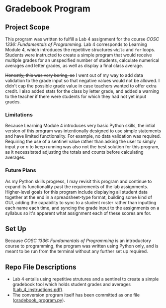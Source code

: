 # Gradebook Program

## Project Scope
This program was written to fulfill a Lab 4 assignment for the course *COSC 1336: Fundamentals of Programming*. Lab 4 corresponds to Learning Module 4, which introduces the repetitive structures `while` and `for` loops. Students were instructed to create a simple program that would receive multiple grades for an unspecified number of students, calculate numerical averages and letter grades, as well as display a final class average.

~~Honestly, this was very boring, so~~ I went out of my way to add data validation to the grade input so that negative values would not be allowed. I didn't cap the possible grade value in case teachers wanted to offer extra credit. I also added stats for the class by letter grade, and added a warning to the teacher if there were students for which they had not yet input grades.

### Limitations
Because Learning Module 4 introduces very basic Python skills, the intial version of this program was intentionally designed to use simple statements and have limited functionality. For example, no data validation was required. Requiring the use of a sentinel value rather than asking the user to simply input *y* or *n* to keep running was also not the best solution for this program, as it necessitated adjusting the totals and counts before calculating averages.

### Future Plans
As my Python skills progress, I may revisit this program and continue to expand its functionality past the requirements of the lab assignments. Higher-level goals for this program include displaying all student data together at the end in a spreadsheet-type format, building some kind of GUI, adding the capability to sync to a student roster rather than inputting each name each time, and syncing the grade input to the assignments on a syllabus so it's apparent what assignment each of these scores are for.

## Set Up
Because *COSC 1336: Fundamentals of Programming* is an introductory course to programming, the program was written using Python only, and is meant to be run from the terminal without any further set up required.

## Repo File Descriptions
- Lab 4 entails using repetitive strutures and a sentinel to create a simple gradebook tool which holds student grades and averages ([Lab_4_instructions.pdf](https://github.com/emnharris/COSC-1336/blob/master/gradeook_program/Lab_4_instructions.pdf)).
- The conversion program itself has been committed as one file ([gradebook_program.py](https://github.com/emnharris/COSC-1336/blob/master/gradebook_program/gradebook_program.py)).

